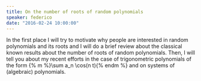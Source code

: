 ```yaml
---
title: On the number of roots of random polynomials
speaker: federico
date: "2016-02-24 10:00:00"
---
```

In the first place I will try to motivate why people are interested in random polynomials and its roots and I will do a brief review about the classical known results about the number of roots of random polynomials.
Then, I will tell you about my recent efforts in the case of trigonometric polynomials of the form {% m %}\sum a_n \cos(n t){% endm %} and on systems of (algebraic) polynomials. 
